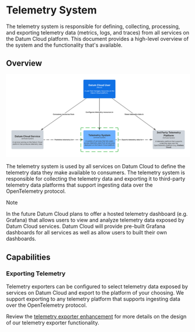 # Telemetry System

The telemetry system is responsible for defining, collecting, processing, and
exporting telemetry data (metrics, logs, and traces) from all services on the
Datum Cloud platform. This document provides a high-level overview of the system
and the functionality that's available.

## Overview

![System context diagram for the telemetry system](./system-context.png)

The telemetry system is used by all services on Datum Cloud to define the
telemetry data they make available to consumers. The telemetry system is
responsible for collecting the telemetry data and exporting it to third-party
telemetry data platforms that support ingesting data over the OpenTelemetry
protocol.

> [!NOTE]
>
> In the future Datum Cloud plans to offer a hosted telemetry dashboard (e.g.
> Grafana) that allows users to view and analyze telemetry data exposed by Datum
> Cloud services. Datum Cloud will provide pre-built Grafana dashboards for all
> services as well as allow users to built their own dashboards.

## Capabilities

### Exporting Telemetry

Telemetry exporters can be configured to select telemetry data exposed by
services on Datum Cloud and export to the platform of your choosing. We support
exporting to any telemetry platform that supports ingesting data over the
OpenTelemetry protocol.

Review the [telemetry exporter enhancement](./exporters/) for more details on
the design of our telemetry exporter functionality.
